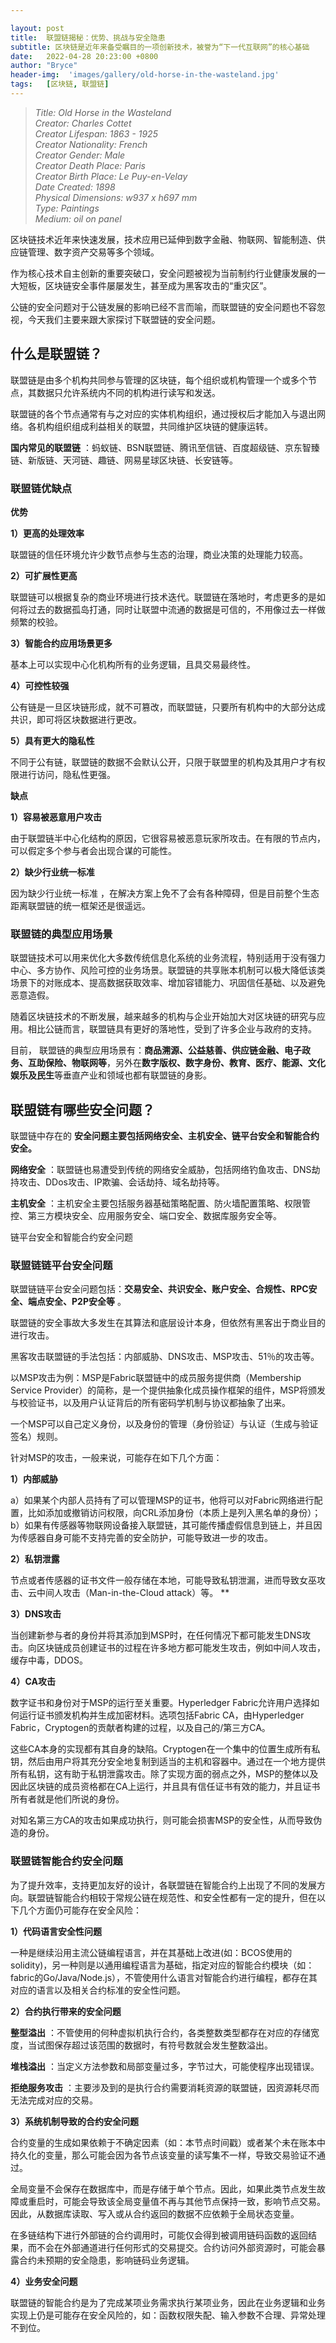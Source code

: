 ```yaml
---

layout: post
title:  联盟链揭秘：优势、挑战与安全隐患
subtitle: 区块链是近年来备受瞩目的一项创新技术，被誉为“下一代互联网”的核心基础
date:   2022-04-28 20:23:00 +0800
author: "Bryce"
header-img:  'images/gallery/old-horse-in-the-wasteland.jpg'
tags:   [区块链, 联盟链]
---
```


> <cite>Title: Old Horse in the Wasteland  
Creator: Charles Cottet  
Creator Lifespan: 1863 - 1925  
Creator Nationality: French  
Creator Gender: Male  
Creator Death Place: Paris  
Creator Birth Place: Le Puy-en-Velay  
Date Created: 1898  
Physical Dimensions: w937 x h697 mm  
Type: Paintings  
Medium: oil on panel  </cite>  

区块链技术近年来快速发展，技术应用已延伸到数字金融、物联网、智能制造、供应链管理、数字资产交易等多个领域。

作为核心技术自主创新的重要突破口，安全问题被视为当前制约行业健康发展的一大短板，区块链安全事件屡屡发生，甚至成为黑客攻击的“重灾区”。

公链的安全问题对于公链发展的影响已经不言而喻，而联盟链的安全问题也不容忽视，今天我们主要来跟大家探讨下联盟链的安全问题。

## 什么是联盟链？

联盟链是由多个机构共同参与管理的区块链，每个组织或机构管理一个或多个节点，其数据只允许系统内不同的机构进行读写和发送。

联盟链的各个节点通常有与之对应的实体机构组织，通过授权后才能加入与退出网络。各机构组织组成利益相关的联盟，共同维护区块链的健康运转。  

**国内常见的联盟链** ：蚂蚁链、BSN联盟链、腾讯至信链、百度超级链、京东智臻链、新版链、天河链、趣链、网易星球区块链、长安链等。

### 联盟链优缺点

**优势**

**1）更高的处理效率**

联盟链的信任环境允许少数节点参与生态的治理，商业决策的处理能力较高。

**2）可扩展性更高**

联盟链可以根据复杂的商业环境进行技术迭代。联盟链在落地时，考虑更多的是如何将过去的数据孤岛打通，同时让联盟中流通的数据是可信的，不用像过去一样做频繁的校验。

**3）智能合约应用场景更多**

基本上可以实现中心化机构所有的业务逻辑，且具交易最终性。

**4）可控性较强**

公有链是一旦区块链形成，就不可篡改，而联盟链，只要所有机构中的大部分达成共识，即可将区块数据进行更改。

**5）具有更大的隐私性**

不同于公有链，联盟链的数据不会默认公开，只限于联盟里的机构及其用户才有权限进行访问，隐私性更强。

**缺点**

**1）容易被恶意用户攻击**

由于联盟链半中心化结构的原因，它很容易被恶意玩家所攻击。在有限的节点内，可以假定多个参与者会出现合谋的可能性。

**2）缺少行业统一标准**

因为缺少行业统一标准  ，在解决方案上免不了会有各种障碍，但是目前整个生态距离联盟链的统一框架还是很遥远。

### 联盟链的典型应用场景

联盟链技术可以用来优化大多数传统信息化系统的业务流程，特别适用于没有强力中心、多方协作、风险可控的业务场景。联盟链的共享账本机制可以极大降低该类场景下的对账成本、提高数据获取效率、增加容错能力、巩固信任基础、以及避免恶意造假。

随着区块链技术的不断发展，越来越多的机构与企业开始加大对区块链的研究与应用。相比公链而言，联盟链具有更好的落地性，受到了许多企业与政府的支持。

目前，  联盟链的典型应用场景有：**商品溯源、公益慈善、供应链金融、电子政务、互助保险、物联网等**，另外在**数字版权、数字身份、教育、医疗、能源、文化娱乐及民生**等垂直产业和领域也都有联盟链的身影。

## 联盟链有哪些安全问题？

联盟链中存在的  **安全问题主要包括网络安全、主机安全、链平台安全和智能合约安全。**  

**网络安全** ：联盟链也易遭受到传统的网络安全威胁，包括网络钓鱼攻击、DNS劫持攻击、DDos攻击、IP欺骗、会话劫持、域名劫持等。

**主机安全** ：主机安全主要包括服务器基础策略配置、防火墙配置策略、权限管控、第三方模块安全、应用服务安全、端口安全、数据库服务安全等。

链平台安全和智能合约安全问题

### 联盟链链平台安全问题

联盟链链平台安全问题包括：**交易安全、共识安全、账户安全、合规性、RPC安全、端点安全、P2P安全等** 。

联盟链的安全事故大多发生在其算法和底层设计本身，但依然有黑客出于商业目的进行攻击。

黑客攻击联盟链的手法包括：内部威胁、DNS攻击、MSP攻击、51％的攻击等。

以MSP攻击为例：MSP是Fabric联盟链中的成员服务提供商（Membership Service Provider）的简称，是一个提供抽象化成员操作框架的组件，MSP将颁发与校验证书，以及用户认证背后的所有密码学机制与协议都抽象了出来。

一个MSP可以自己定义身份，以及身份的管理（身份验证）与认证（生成与验证签名）规则。  

针对MSP的攻击，一般来说，可能存在如下几个方面：

**1）内部威胁**

a）如果某个内部人员持有了可以管理MSP的证书，他将可以对Fabric网络进行配置，比如添加或撤销访问权限，向CRL添加身份（本质上是列入黑名单的身份）；
b）如果有传感器等物联网设备接入联盟链，其可能传播虚假信息到链上，并且因为传感器自身可能不支持完善的安全防护，可能导致进一步的攻击。

**2）私钥泄露**

节点或者传感器的证书文件一般存储在本地，可能导致私钥泄漏，进而导致女巫攻击、云中间人攻击（Man-in-the-Cloud attack）等。  **

**3）DNS攻击**

当创建新参与者的身份并将其添加到MSP时，在任何情况下都可能发生DNS攻击。向区块链成员创建证书的过程在许多地方都可能发生攻击，例如中间人攻击，缓存中毒，DDOS。

**4）CA攻击**

数字证书和身份对于MSP的运行至关重要。Hyperledger Fabric允许用户选择如何运行证书颁发机构并生成加密材料。选项包括Fabric CA，由Hyperledger
Fabric，Cryptogen的贡献者构建的过程，以及自己的/第三方CA。

这些CA本身的实现都有其自身的缺陷。Cryptogen在一个集中的位置生成所有私钥，然后由用户将其充分安全地复制到适当的主机和容器中。通过在一个地方提供所有私钥，这有助于私钥泄露攻击。除了实现方面的弱点之外，MSP的整体以及因此区块链的成员资格都在CA上运行，并且具有信任证书有效的能力，并且证书所有者就是他们所说的身份。

对知名第三方CA的攻击如果成功执行，则可能会损害MSP的安全性，从而导致伪造的身份。

### 联盟链智能合约安全问题

为了提升效率，支持更加友好的设计，各联盟链在智能合约上出现了不同的发展方向。联盟链智能合约相较于常规公链在规范性、和安全性都有一定的提升，但在以下几个方面仍可能存在安全风险：  

**1）代码语言安全性问题**

一种是继续沿用主流公链编程语言，并在其基础上改进(如：BCOS使用的solidity)，另一种则是以通用编程语言为基础，指定对应的智能合约模块（如：fabric的Go/Java/Node.js），不管使用什么语言对智能合约进行编程，都存在其对应的语言以及相关合约标准的安全性问题。

**2）合约执行带来的安全问题**

**整型溢出**
：不管使用的何种虚拟机执行合约，各类整数类型都存在对应的存储宽度，当试图保存超过该范围的数据时，有符号数就会发生整数溢出。  

**堆栈溢出**
：当定义方法参数和局部变量过多，字节过大，可能使程序出现错误。  

**拒绝服务攻击**
：主要涉及到的是执行合约需要消耗资源的联盟链，因资源耗尽而无法完成对应的交易。  

**3）系统机制导致的合约安全问题**

合约变量的生成如果依赖于不确定因素（如：本节点时间戳）或者某个未在账本中持久化的变量，那么可能会因为各节点该变量的读写集不一样，导致交易验证不通过。

全局变量不会保存在数据库中，而是存储于单个节点。因此，如果此类节点发生故障或重启时，可能会导致该全局变量值不再与其他节点保持一致，影响节点交易。因此，从数据库读取、写入或从合约返回的数据不应依赖于全局状态变量。

在多链结构下进行外部链的合约调用时，可能仅会得到被调用链码函数的返回结果，而不会在外部通道进行任何形式的交易提交。合约访问外部资源时，可能会暴露合约未预期的安全隐患，影响链码业务逻辑。  

**4）业务安全问题**

联盟链的智能合约是为了完成某项业务需求执行某项业务，因此在业务逻辑和业务实现上仍是可能存在安全风险的，如：函数权限失配、输入参数不合理、异常处理不到位。  

